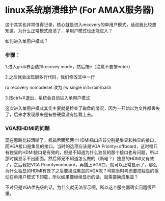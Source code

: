 # linux系统崩溃维护 (For AMAX服务器)

这个其实也非常值得记录，核心就是进入recovery的单用户模式，话说我比较想知道，为什么正常模式崩溃了，单用户模式也还能进入？

如何进入单用户模式？

### 步骤：

1.进入grub界面选择recovey mode，然后按e（注意不要按enter）

2.之后就会出现很多行代码，我们修改其中一行

ro recovery nomodeset 改为 rw single init=/bin/bash

3.按ctrl+X退出，系统会自动进入单用户模式

这次进入单用户模式其实主要就是检查了磁盘的情况，因为一开始以为文件都丢失了，后来才发现原来是有些硬盘没有挂载上去。

### VGA和HDMI的问题

现在思路比较清晰了，机箱后面那两个HDMI插口应该分别是集显和独显的接口，而VGA接口是集显的接口。当时的选项应该是VGA Priority=offboard，这时候只有独显的HDMI接口是有效的，但是不知道为什么独显的那个接口也有问题，所以那时候显示不出画面。然后师兄不知道怎么做的（断电？）独显的HDMI又有效了，之后我把VGA Priority=onboard，再插上VGA口，就可以正常显示了，那么为什么独显的HDMI有效了之后要换成集显的VGA呢？可能当时考虑要把独显的驱动在单用户模式下卸载，所以如果要继续显示的话，就需要换成集显？

不过只是VGA优先级的话，为什么就无法显示啊，所以这个服务器确实问题很严重。